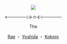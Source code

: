 <p align="center">
  <img src="https://github.com/user-attachments/assets/9b8b1358-a528-4e87-81f0-64bb87888d1b">
</p>
<p align="center">«──────⊹⊱✫⊰⊹──────</p>
<p align="center">The</p>
<p align="center">
  <a href="https://github.com/J1GU">Rae</a> ・
  <a href="https://github.com/greendaysss">Yoshida</a> ・
  <a href="https://github.com/LovesickObsession">Kokoro</a>
</p>
